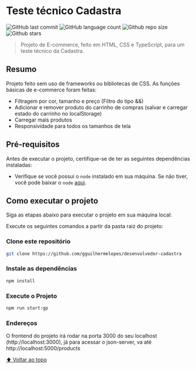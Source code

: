 # Teste técnico Cadastra

![GitHub last commit](https://img.shields.io/github/last-commit/gguilhermelopes/desenvolvedor-cadastra)
![GitHub language count](https://img.shields.io/github/languages/count/gguilhermelopes/desenvolvedor-cadastra)
![Github repo size](https://img.shields.io/github/repo-size/gguilhermelopes/desenvolvedor-cadastra)
![Github stars](https://img.shields.io/github/stars/gguilhermelopes/desenvolvedor-cadastra?style=social)

> Projeto de E-commerce, feito em HTML, CSS e TypeScript, para um teste técnico da Cadastra.

## Resumo

Projeto feito sem uso de frameworks ou bibliotecas de CSS. As funções básicas de e-commerce foram feitas:

- Filtragem por cor, tamanho e preço (Filtro do tipo &&)
- Adicionar e remover produto do carrinho de compras (salvar e carregar estado do carrinho no localStorage)
- Carregar mais produtos
- Responsividade para todos os tamanhos de tela

## Pré-requisitos

Antes de executar o projeto, certifique-se de ter as seguintes dependências instaladas:

- Verifique se você possui o `node` instalado em sua máquina. Se não tiver, você pode baixar o `node` [aqui](https://nodejs.org/en).

## Como executar o projeto

Siga as etapas abaixo para executar o projeto em sua máquina local:

Execute os seguintes comandos a partir da pasta raiz do projeto:

### Clone este repositório

```bash
git clone https://github.com/gguilhermelopes/desenvolvedor-cadastra
```

### Instale as dependências

```bash
npm install
```

### Execute o Projeto

```bash
npm run start:gp
```

### Endereços

O frontend do projeto irá rodar na porta 3000 do seu localhost (http://localhost:3000), já para acessar o json-server, va até http://localhost:5000/products

[⬆ Voltar ao topo](#título)
